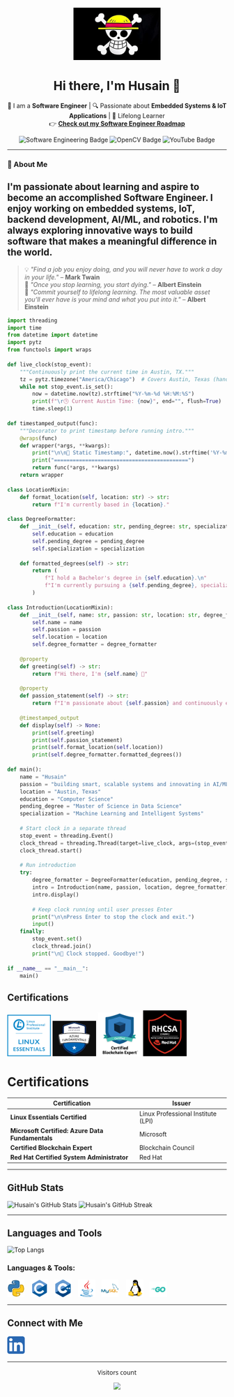 <p align="center">
  <img src="https://raw.githubusercontent.com/HusainCode/HusainCode/main/Images/One_Piece.webp" alt="Straw Hat Pirates Logo" width="200"/>
</p>

<h1 align="center">Hi there, I'm Husain 👋</h1>

<p align="center">
  🚀 I am a <strong>Software Engineer</strong> | 🔍 Passionate about <strong>Embedded Systems & IoT Applications</strong> | 🎯 Lifelong Learner  
  <br>
  👉 <a href="https://roadmap.sh/r/embeddediot-software-engineers" target="_blank"><strong>Check out my Software Engineer Roadmap</strong></a>
</p>

<p align="center">
  <img src="https://img.shields.io/badge/Software%20Engineering-%E2%9C%94%EF%B8%8F-blue" alt="Software Engineering Badge" />
  <img src="https://img.shields.io/badge/OpenCV-%F0%9F%94%8D-green" alt="OpenCV Badge" />
  <img src="https://img.shields.io/badge/YouTube-Coming%20Soon-red" alt="YouTube Badge" />
</p>

---

### 🌟 About Me
I'm passionate about learning and aspire to become an accomplished **Software Engineer**. I enjoy working on **embedded systems**, **IoT**, **backend development**, **AI/ML**, and **robotics**. I'm always exploring innovative ways to build software that makes a meaningful difference in the world.
---
> 💡 _"Find a job you enjoy doing, and you will never have to work a day in your life."_ – **Mark Twain**  
> 🧠 _"Once you stop learning, you start dying."_ – **Albert Einstein**  
> 🔁 _"Commit yourself to lifelong learning. The most valuable asset you’ll ever have is your mind and what you put into it."_ – **Albert Einstein**

```python
import threading
import time
from datetime import datetime
import pytz
from functools import wraps

def live_clock(stop_event):
    """Continuously print the current time in Austin, TX."""
    tz = pytz.timezone("America/Chicago")  # Covers Austin, Texas (handles DST)
    while not stop_event.is_set():
        now = datetime.now(tz).strftime("%Y-%m-%d %H:%M:%S")
        print(f"\r🕒 Current Austin Time: {now}", end="", flush=True)
        time.sleep(1)

def timestamped_output(func):
    """Decorator to print timestamp before running intro."""
    @wraps(func)
    def wrapper(*args, **kwargs):
        print("\n\n📅 Static Timestamp:", datetime.now().strftime('%Y-%m-%d %H:%M:%S'))
        print("===========================================")
        return func(*args, **kwargs)
    return wrapper

class LocationMixin:
    def format_location(self, location: str) -> str:
        return f"I'm currently based in {location}."

class DegreeFormatter:
    def __init__(self, education: str, pending_degree: str, specialization: str):
        self.education = education
        self.pending_degree = pending_degree
        self.specialization = specialization

    def formatted_degrees(self) -> str:
        return (
            f"I hold a Bachelor's degree in {self.education}.\n"
            f"I'm currently pursuing a {self.pending_degree}, specializing in {self.specialization}."
        )

class Introduction(LocationMixin):
    def __init__(self, name: str, passion: str, location: str, degree_formatter: DegreeFormatter):
        self.name = name
        self.passion = passion
        self.location = location
        self.degree_formatter = degree_formatter

    @property
    def greeting(self) -> str:
        return f"Hi there, I'm {self.name} 👋"

    @property
    def passion_statement(self) -> str:
        return f"I'm passionate about {self.passion} and continuously expanding my knowledge."

    @timestamped_output
    def display(self) -> None:
        print(self.greeting)
        print(self.passion_statement)
        print(self.format_location(self.location))
        print(self.degree_formatter.formatted_degrees())

def main():
    name = "Husain"
    passion = "building smart, scalable systems and innovating in AI/ML, Embedded Systems, and Robotics"
    location = "Austin, Texas"
    education = "Computer Science"
    pending_degree = "Master of Science in Data Science"
    specialization = "Machine Learning and Intelligent Systems"

    # Start clock in a separate thread
    stop_event = threading.Event()
    clock_thread = threading.Thread(target=live_clock, args=(stop_event,))
    clock_thread.start()

    # Run introduction
    try:
        degree_formatter = DegreeFormatter(education, pending_degree, specialization)
        intro = Introduction(name, passion, location, degree_formatter)
        intro.display()

        # Keep clock running until user presses Enter
        print("\n\nPress Enter to stop the clock and exit.")
        input()
    finally:
        stop_event.set()
        clock_thread.join()
        print("\n🛑 Clock stopped. Goodbye!")

if __name__ == "__main__":
    main()
```
## Certifications

<div align="left">
  <img src="https://github.com/HusainCode/HusainCode/blob/main/Images/Essentials-Linux_250_0.webp" alt="Linux Essentials Certified" width="100" />
  <img src="https://github.com/HusainCode/HusainCode/blob/main/Images/azuredata.jpg" alt="Microsoft Certified: Azure Data Fundamentals" width="100" />
  <img src="https://github.com/HusainCode/HusainCode/blob/main/Images/blcokchain.png" alt="Certified Blockchain Expert" width="100" />
  <img src="https://github.com/HusainCode/HusainCode/blob/main/Images/rhcsa.png" alt="Red Hat Certified System Administrator" width="100" />
</div>

# Certifications

| Certification                     | Issuer                       |
|-----------------------------------|------------------------------|
| **Linux Essentials Certified**    | Linux Professional Institute (LPI) |
| **Microsoft Certified: Azure Data Fundamentals** | Microsoft |
| **Certified Blockchain Expert**   | Blockchain Council          |
| **Red Hat Certified System Administrator** | Red Hat               |


<hr>

## GitHub Stats

![Husain's GitHub Stats](https://github-readme-stats.vercel.app/api?username=HusainCode&show_icons=true&theme=dark&count_private=true)
![Husain's GitHub Streak](https://streak-stats.demolab.com?user=HusainCode&theme=dark)

<hr>

## Languages and Tools

![Top Langs](https://github-readme-stats.vercel.app/api/top-langs/?username=HusainCode&layout=compact&theme=radical)

### Languages & Tools:

<p align="left">
  <img src="https://raw.githubusercontent.com/HusainCode/HusainCode/main/Images/4518857_python_icon.svg" alt="Python" width="40" style="margin-right: 10px;"/>
  <img src="https://raw.githubusercontent.com/HusainCode/HusainCode/main/Images/c.svg" alt="C" width="40" style="margin-right: 10px;"/>
  <img src="https://raw.githubusercontent.com/HusainCode/HusainCode/main/Images/cplusplus.svg" alt="C++" width="40" style="margin-right: 10px;"/>
  <img src="https://raw.githubusercontent.com/HusainCode/HusainCode/main/Images/java.svg" alt="Java" width="40" style="margin-right: 10px;"/>
  <img src="https://raw.githubusercontent.com/HusainCode/HusainCode/main/Images/mysql.svg" alt="MySQL" width="40" style="margin-right: 13px;"/>
  <img src="https://raw.githubusercontent.com/HusainCode/HusainCode/main/Images/linux.svg" alt="Linux" width="40" style="margin-right: 10px;"/>
  <img src="https://raw.githubusercontent.com/HusainCode/HusainCode/main/Images/Go-Logo_Aqua.svg" alt="Go" width="40" style="margin-right: 13px;"/>
  
</p>

<hr>

## Connect with Me

<div align="left" style="font-family: 'Segoe UI', Tahoma, Geneva, Verdana, sans-serif;">
  <a href="https://www.linkedin.com/in/husain-alshaikhahmed-a6892617b" target="_blank">
    <img src="https://raw.githubusercontent.com/HusainCode/HusainCode/main/Images/5296501_linkedin_network_linkedin%20logo_icon.svg" alt="LinkedIn Profile" width="40" style="margin-right: 10px;"/>
  </a>
</div>


<hr>

<div align="center" style="font-family: 'Segoe UI', Tahoma, Geneva, Verdana, sans-serif;">
  <p>Visitors count</p>
  <img src="https://profile-counter.glitch.me/HusainCode/count.svg" />
</div>



